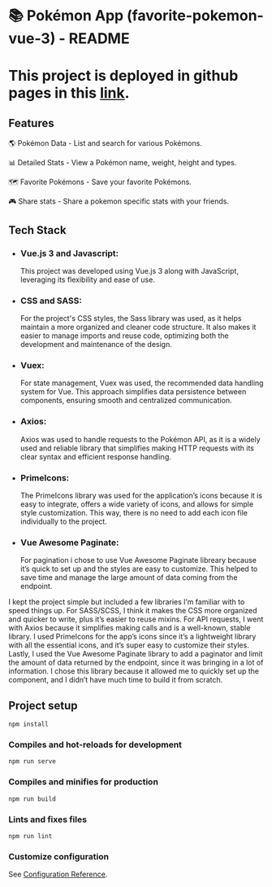 # 📚 Pokémon App (favorite-pokemon-vue-3) - README

# This project is deployed in github pages in this [link](https://veluaru.github.io/favorite-pokemon-vue-3/#/).

## Features
🌎 Pokémon Data - List and search for various Pokémons.

📊 Detailed Stats - View a Pokémon name, weight, height and types.

🗺️ Favorite Pokémons - Save your favorite Pokémons.

🎮 Share stats - Share a pokemon specific stats with your friends.

## Tech Stack

- ### Vue.js 3 and Javascript:
  This project was developed using Vue.js 3 along with JavaScript, leveraging its flexibility and ease of use.
- ### CSS and SASS:
  For the project's CSS styles, the Sass library was used, as it helps maintain a more organized and cleaner code structure. It also makes it easier to manage imports and reuse code, optimizing both the development and maintenance of the design.
- ### Vuex:
  For state management, Vuex was used, the recommended data handling system for Vue. This approach simplifies data persistence between components, ensuring smooth and centralized communication.
- ### Axios:
  Axios was used to handle requests to the Pokémon API, as it is a widely used and reliable library that simplifies making HTTP requests with its clear syntax and efficient response handling. 
- ### PrimeIcons:
  The PrimeIcons library was used for the application’s icons because it is easy to integrate, offers a wide variety of icons, and allows for simple style customization. This way, there is no need to add each icon file individually to the project.
- ### Vue Awesome Paginate:
  For pagination i chose to use Vue Awesome Paginate libreary because it’s quick to set up and the styles are easy to customize. This helped to save time and manage the large amount of data coming from the endpoint.


I kept the project simple but included a few libraries I’m familiar with to speed things up. For SASS/SCSS, I think it makes the CSS more organized and quicker to write, plus it’s easier to reuse mixins. For API requests, I went with Axios because it simplifies making calls and is a well-known, stable library. I used PrimeIcons for the app’s icons since it’s a lightweight library with all the essential icons, and it’s super easy to customize their styles. Lastly, I used the Vue Awesome Paginate library to add a paginator and limit the amount of data returned by the endpoint, since it was bringing in a lot of information. I chose this library because it allowed me to quickly set up the component, and I didn’t have much time to build it from scratch.

## Project setup
```
npm install
```

### Compiles and hot-reloads for development
```
npm run serve
```

### Compiles and minifies for production
```
npm run build
```

### Lints and fixes files
```
npm run lint
```

### Customize configuration
See [Configuration Reference](https://cli.vuejs.org/config/).

